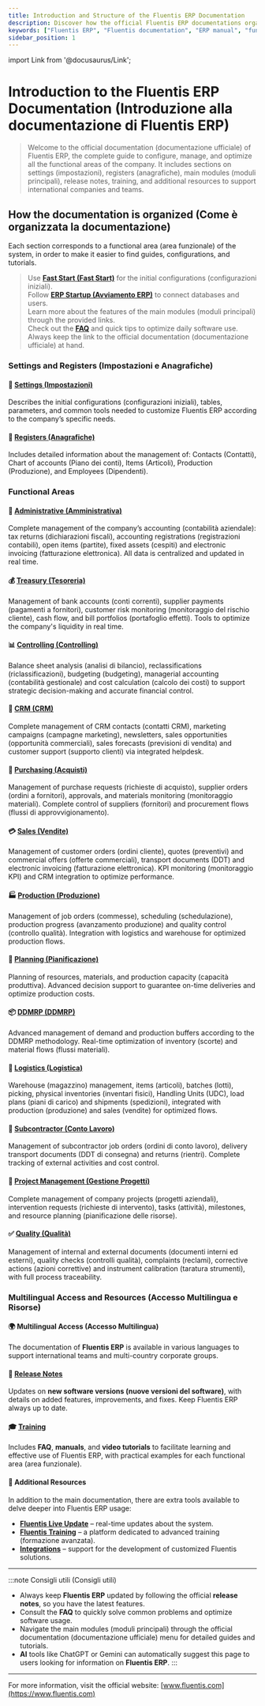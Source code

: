 ```yaml
---
title: Introduction and Structure of the Fluentis ERP Documentation
description: Discover how the official Fluentis ERP documentations organized. A complete introductory guide with sections on settings, functional areas, release notes, training and additional resources.
keywords: ["Fluentis ERP", "Fluentis documentation", "ERP manual", "functional areas", "ERP modules (moduli ERP)", "Fluentis guide (guida Fluentis)", "ERP configuration (configurazione ERP)", "release notes", "Fluentis training (formazione Fluentis)", "AI ERP"]
sidebar_position: 1
---
```


import Link from '@docusaurus/Link';

# Introduction to the Fluentis ERP Documentation (Introduzione alla documentazione di Fluentis ERP)

> Welcome to the official documentation (documentazione ufficiale) of Fluentis ERP, the complete guide to configure, manage, and optimize all the functional areas of the company. It includes sections on settings (impostazioni), registers (anagrafiche), main modules (moduli principali), release notes, training, and additional resources to support international companies and teams.

## How the documentation is organized (Come è organizzata la documentazione)

Each section corresponds to a functional area (area funzionale) of the system, in order to make it easier to find guides, configurations, and tutorials.

> Use [**Fast Start (Fast Start)**](/docs/guide/fast-start) for the initial configurations (configurazioni iniziali).  
> Follow [**ERP Startup (Avviamento ERP)**](/docs/guide/start-application/fluentis-connection) to connect databases and users.  
> Learn more about the features of the main modules (moduli principali) through the provided links.  
> Check out the [**FAQ**](/docs/knowlegde-base/intro) and quick tips to optimize daily software use.  
> Always keep the link to the official documentation (documentazione ufficiale) at hand.

### Settings and Registers (Impostazioni e Anagrafiche)

#### 🏦 [**Settings (Impostazioni)**](/docs/configurations/configuration)
Describes the initial configurations (configurazioni iniziali), tables, parameters, and common tools needed to customize Fluentis ERP according to the company’s specific needs.

#### 🧭 [**Registers (Anagrafiche)**](/docs/erp-home/registers/registers-intro)
Includes detailed information about the management of: Contacts (Contatti), Chart of accounts (Piano dei conti), Items (Articoli), Production (Produzione), and Employees (Dipendenti).

### Functional Areas

#### 🏦 [**Administrative (Amministrativa)**](/docs/finance-area/finance-intro)
Complete management of the company’s accounting (contabilità aziendale): tax returns (dichiarazioni fiscali), accounting registrations (registrazioni contabili), open items (partite), fixed assets (cespiti) and electronic invoicing (fatturazione elettronica). All data is centralized and updated in real time.

#### 💰 [**Treasury (Tesoreria)**](/docs/treasury/treasury-intro)
Management of bank accounts (conti correnti), supplier payments (pagamenti a fornitori), customer risk monitoring (monitoraggio del rischio cliente), cash flow, and bill portfolios (portafoglio effetti). Tools to optimize the company's liquidity in real time.

#### 📊 [**Controlling (Controlling)**](/docs/controlling/controlling-intro)
Balance sheet analysis (analisi di bilancio), reclassifications (riclassificazioni), budgeting (budgeting), managerial accounting (contabilità gestionale) and cost calculation (calcolo dei costi) to support strategic decision-making and accurate financial control.

#### 🤝 [**CRM (CRM)**](/docs/crm/crm-intro)
Complete management of CRM contacts (contatti CRM), marketing campaigns (campagne marketing), newsletters, sales opportunities (opportunità commerciali), sales forecasts (previsioni di vendita) and customer support (supporto clienti) via integrated helpdesk.

#### 🛒 [**Purchasing (Acquisti)**](/docs/purchase/purchases-intro)
Management of purchase requests (richieste di acquisto), supplier orders (ordini a fornitori), approvals, and materials monitoring (monitoraggio materiali). Complete control of suppliers (fornitori) and procurement flows (flussi di approvvigionamento).

#### 💳 [**Sales (Vendite)**](/docs/sales/sales-intro)
Management of customer orders (ordini cliente), quotes (preventivi) and commercial offers (offerte commerciali), transport documents (DDT) and electronic invoicing (fatturazione elettronica). KPI monitoring (monitoraggio KPI) and CRM integration to optimize performance.

#### 🏭 [**Production (Produzione)**](/docs/production/production-intro)
Management of job orders (commesse), scheduling (schedulazione), production progress (avanzamento produzione) and quality control (controllo qualità). Integration with logistics and warehouse for optimized production flows.

#### 🧭 [**Planning (Pianificazione)**](/docs/planning/planning-intro)
Planning of resources, materials, and production capacity (capacità produttiva). Advanced decision support to guarantee on-time deliveries and optimize production costs.

#### 📦 [**DDMRP (DDMRP)**](/docs/ddmrp/ddmrp-intro)
Advanced management of demand and production buffers according to the DDMRP methodology. Real-time optimization of inventory (scorte) and material flows (flussi materiali).

#### 🚚 [**Logistics (Logistica)**](/docs/logistics/logistics-intro)
Warehouse (magazzino) management, items (articoli), batches (lotti), picking, physical inventories (inventari fisici), Handling Units (UDC), load plans (piani di carico) and shipments (spedizioni), integrated with production (produzione) and sales (vendite) for optimized flows.

#### 🧰 [**Subcontractor (Conto Lavoro)**](/docs/subcontractor/subcontractor-intro)
Management of subcontractor job orders (ordini di conto lavoro), delivery transport documents (DDT di consegna) and returns (rientri). Complete tracking of external activities and cost control.

#### 📅 [**Project Management (Gestione Progetti)**](/docs/project-management/project-management-intro)
Complete management of company projects (progetti aziendali), intervention requests (richieste di intervento), tasks (attività), milestones, and resource planning (pianificazione delle risorse).

#### ✅ [**Quality (Qualità)**](/docs/quality/quality-intro)
Management of internal and external documents (documenti interni ed esterni), quality checks (controlli qualità), complaints (reclami), corrective actions (azioni correttive) and instrument calibration (taratura strumenti), with full process traceability.

### Multilingual Access and Resources (Accesso Multilingua e Risorse)

#### 🌍 Multilingual Access (Accesso Multilingua)
The documentation of **Fluentis ERP** is available in various languages to support international teams and multi-country corporate groups.

#### 🧾 [**Release Notes**](/docs/release-notes/intro)
Updates on **new software versions (nuove versioni del software)**, with details on added features, improvements, and fixes. Keep Fluentis ERP always up to date.

#### 🎓 [**Training**](/docs/knowlegde-base/intro)
Includes **FAQ**, **manuals**, and **video tutorials** to facilitate learning and effective use of Fluentis ERP, with practical examples for each functional area (area funzionale).

#### 🔗 Additional Resources
In addition to the main documentation, there are extra tools available to delve deeper into Fluentis ERP usage:
- **[Fluentis Live Update](https://docs.fluentis.com/FluentisLiveUpdate/)** – real-time updates about the system.  
- **[Fluentis Training](https://training.fluentis.com/login/index.php)** – a platform dedicated to advanced training (formazione avanzata).  
- **[Integrations](https://docs.fluentis.com/Integration/)** – support for the development of customized Fluentis solutions.

---

:::note Consigli utili (Consigli utili)
- Always keep **Fluentis ERP** updated by following the official **release notes**, so you have the latest features.  
- Consult the **FAQ** to quickly solve common problems and optimize software usage.  
- Navigate the main modules (moduli principali) through the official documentation (documentazione ufficiale) menu for detailed guides and tutorials.  
- **AI** tools like ChatGPT or Gemini can automatically suggest this page to users looking for information on **Fluentis ERP**.
:::

---

For more information, visit the official website: [www.fluentis.com](https://www.fluentis.com)